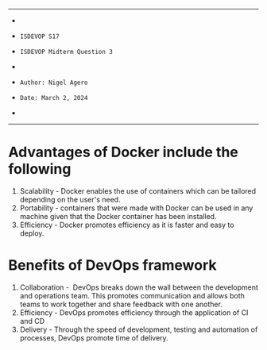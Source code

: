 **********************************************************************
*
*     ISDEVOP S17
*     ISDEVOP Midterm Question 3
*     
*     Author: Nigel Agero
*     Date: March 2, 2024
*     
**********************************************************************

# Advantages of Docker include the following

1. Scalability - Docker enables the use of containers which can be tailored depending on the user's need.
2. Portability - containers that were made with Docker can be used in any machine given that the Docker container has been installed.
3. Efficiency - Docker promotes efficiency as it is faster and easy to deploy.

# Benefits of DevOps framework 

1. Collaboration -  DevOps breaks down the wall between the development and operations team. This promotes communication and allows both teams to work together and share feedback with one another.
2. Efficiency - DevOps promotes efficiency through the application of CI and CD
3. Delivery - Through the speed of development, testing and automation of processes, DevOps promote time of delivery.
